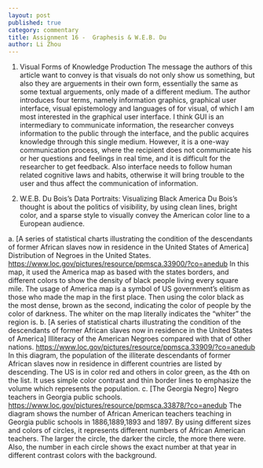 ```yaml
---
layout: post
published: true
category: commentary
title: Assignment 16 -  Graphesis & W.E.B. Du
author: Li Zhou
---
```

1. Visual Forms of Knowledge Production
The message the authors of this article want to convey is that visuals do not only show us something, but also they are arguements in their own form, essentially the same as some textual arguements, only made of a different medium. The author introduces four terms, namely information graphics, graphical user interface, visual epistemology and languages of for visual, of which I am most interested in the graphical user interface. I think GUI is an intermediary to communicate information, the researcher conveys information to the public through the interface, and the public acquires knowledge through this single medium. However, it is a one-way communication process, where the recipient does not communicate his or her questions and feelings in real time, and it is difficult for the researcher to get feedback. Also interface needs to follow human related cognitive laws and habits, otherwise it will bring trouble to the user and thus affect the communication of information.

2. W.E.B. Du Bois’s Data Portraits: Visualizing Black America
Du Bois’s thought is about the politics of visibility, by using clean lines, bright color, and a sparse style to visually convey the American color line to a European audience. 

a. [A series of statistical charts illustrating the condition of the descendants of former African slaves now in residence in the United States of America] Distribution of Negroes in the United States.
https://www.loc.gov/pictures/resource/ppmsca.33900/?co=anedub
In this map, it used the America map as based with the states borders, and different colors to show the density of black people living every square mile. The usage of America map is a symbol of US government’s elitism as those who made the map in the first place. Then using the color black as the most dense, brown as the second, indicating the color of people by the color of darkness. The whiter on the map literally indicates the “whiter” the region is.
b. [A series of statistical charts illustrating the condition of the descendants of former African slaves now in residence in the United States of America] Illiteracy of the American Negroes compared with that of other nations.
https://www.loc.gov/pictures/resource/ppmsca.33909/?co=anedub
In this diagram, the population of the illiterate descendants of former African slaves now in residence in different countries are listed by descending. The US is in color red and others in color green, as the 4th on the list. It uses simple color contrast and thin border lines to emphasize the volume which represents the population.
c. [The Georgia Negro] Negro teachers in Georgia public schools. https://www.loc.gov/pictures/resource/ppmsca.33878/?co=anedub
The diagram shows the number of African American teachers teaching in Georgia public schools in 1886,1889,1893 and 1897. By using different sizes and colors of circles, it represents different numbers of African American teachers. The larger the circle, the darker the circle, the more there were. Also, the number in each circle shows the exact number at that year in different contrast colors with the background.
